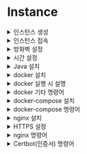 # Instance

<details>
    <summary>인스턴스 생성</summary>

1. [리소스 실행] VM 인스턴스 생성 클릭
![Alt text](image/1.png)

<br/>

2. [이미지 및 구성] 이미지 변경 클릭
![Alt text](image/2.png)

<br/>

3. [이미지 선택] 서버 운영체제 고른 후 이미지 선택
![Alt text](image/3.png)

<br/>

4. [SSH키 추가] 서버에 접속할때 사용하기 위한 키 다운로드 (다시 발급받을 수 없으므로 파일을 관리해야함.)
![Alt text](image/4.png)

<br/>

5. [생성] 인스턴스 생성
![Alt text](image/5.png)

<br/>

6. [인스턴스] 기다리면 초록색으로 변경되고 구성이 완료됨.
![Alt text](image/6.png)

</details>

<details>
    <summary>인스턴스 접속</summary>

1. [모바엑스텀 설치](https://mobaxterm.mobatek.net/)
2. [세션] 새로운 세션 만들기 위해 세션 클릭
![Alt text](image2/1.png)

<br/>

3. [SSH] Remote host : 인스턴스 공용 IPv4 주소를 넣어주고, 인스턴스 생성하며 발급 받은 키 파일을 등록.
![Alt text](image2/2.png)

<br/>

4. [접속] 기본 로그인은 ubuntu. 
![Alt text](image2/3.png)

</details>

<details>
    <summary>방화벽 설정</summary>

1. 먼저 ubuntu에서 업데이트를 해줌.
    ```ubuntu
    sudo apt update
    ```

<br/>

2. ubuntu에서 특정 포트 방화벽 해제
    ```ubuntu
    ## firewall을 이용한 포트 열기
    # firewall 설치
    sudo apt install firewalld

    # 특정 포트 열기 규칙 추가
    sudo firewall-cmd --permanent --zone=public --add-port=80/tcp

    # 규칙 초기화
    sudo firewall-cmd --reload


    ## iptables를 이용한 포트 열기
    # 특정 포트 규칙 추가
    sudo iptables -I INPUT -p tcp -m tcp --dport 8080 -j ACCEPT

    # 특정 포트 규칙 삭제
    sudo iptables -D INPUT -p tcp -m tcp --dport 8080 -j ACCEPT

    # 특정 IP로만 특정 포트 규칙 추가
    sudo iptables -I INPUT -p tcp -s 123.123.123.123 --dport 8009 -j ACCEPT

    # 위의 규칙 삭제
    iptables -D INPUT -p tcp -s 123.123.123.123 --dport 8009 -j ACCEPT

    # 변경 사항 저장
    sudo netfilter-persistent save

    # 규칙 초기화
    sudo iptables -F // iptables

    ```

<br/>

3. 서브넷 방화벽 해제를 위해 서브넷 접속
![Alt text](image3/1.png)

<br/>

4. 보안 목록 선택
![Alt text](image3/2.png)

<br/>

4. 신규 규칙 추가
![Alt text](image3/3.png)

<br/>

5. 서버간 라우팅 허용 규칙 추가
![Alt text](image3/4.png)

</details>

<details>
    <summary>시간 설정</summary>

```ubuntu
sudo timedatectl set-timezone Asia/Seoul
```
</details>

<details>
    <summary>Java 설치</summary>

```ubuntu
# 운영체제에 기본으로 있는 jdk 설치, 또는 원하는 버전 설치 #
sudo apt install default-jdk
sudo apt-get install openjdk-11-jdk

# 설치 확인 #
java -version
javac -version

# 환경 변수 설정 #
sudo vim /etc/profile

# 맨 아래에 추가
...
export JAVA_HOME=/usr/lib/jvm/java-11-openjdk-amd64      // 본인의 자바 설치 경로
export PATH=$JAVA_HOME/bin:$PATH
export CLASSPATH=$CLASSPATH:$JAVA_HOME/jre/lib/ext:$JAVA_HOME/lib/tools.jar
...

#확인
source /etc/profile
echo $JAVA_HOME
```

</details>

<details>
    <summary>docker 설치</summary>

```ubuntu
# docker 설치
sudo apt-get install docker.io -y

# docker 실행
sudo service docker start

# 파일의 권한을 666으로 변경하여 그룹 내 다른 사용자도 접근 가능하게 변경
sudo chmod 666 /var/run/docker.sock

# ubuntu 유저를 docker 그룹에 추가 후 재시작
sudo usermod -aG docker $USER
sudo service docker restart

# 버전 확인 
docker --version

# 현재 실행중인 도커 확인
docker ps

# 기존 docker 지우고 다시 설치
sudo apt-get remove docker docker-engine docker.io -y
```
</details>

<details>
    <summary>docker 실행 시 설명</summary>

```ubuntu
docker run --name jenkins-docker -d -p 8000:8080 -p 8888:50000 -v /home/jenkins:/var/jenkins_home -u root jenkins/jenkins:lts
```

- `d` : detached mode, 백그라운드에서 컨테이너가 실행되게 한다.

- `p`: 서버의 9090포트와 컨테이너 내부 8080포트를 연결한다.

- `v`: 서버의 `/home/jenkins`경로와 컨테이너 내부 `/var/jenkins_home`경로를 마운트한다.  이것을 하는 이유는, Jenkins 설치 시 ssh 키값 생성, 저장소 참조 등을 용이하게 하기 위함입니다.

- `-name`: 실행될 컨테이너의 이름을 jenkins-docker으로 설정한다.

- `u`: 실행할 사용자를 root으로 설정한다.

- 포트는 ec2 인스턴스의 8000, 8888번 포트를 도커 컨테이너의 8080, 50000번 포트에 대응시킨다.



</details>

<details>
    <summary>docker 기타 명령어</summary>

1. [주요 명령어](https://captcha.tistory.com/49)
2. [도커 삭제 명령어](https://www.lainyzine.com/ko/article/docker-rm-removing-docker-containers/)

</details>

<details>
    <summary>docker-compose 설치</summary>

```ubuntu
#설치
sudo curl -L https://github.com/docker/compose/releases/download/1.26.2/docker-compose-$(uname -s)-$(uname -m) -o /usr/local/bin/docker-compose

#권환
sudo chmod +x /usr/local/bin/docker-compose

#버전확인
docker-compose --version
```

</details>

<details>
    <summary>docker-compose 명령어</summary>

1. [주요 명령어](https://kimjingo.tistory.com/108)
2. [간단 문법](https://darrengwon.tistory.com/793)

</details>


<details>
    <summary>nginx 설치</summary>

```ubuntu
# 설치
sudo apt install nginx

# 실행
sudo systemctl start nginx

# 상태 보기
sudo systemctl status nginx

# 연결 상태를 보기 위한 툴 설치
sudo apt install net-tools
netstat - lntp

# 제거
sudo apt remove nginx
sudo apt purge nginx

# docker로 설치하기
docker pull nginx

# docker로 실행하기
docker run --name 원하는이름 -v docker와 공유하려는 폴더 경로:docker 안에서 공유하려는 폴더 경로
```
</details>

<details>
    <summary>HTTPS 설정</summary>

```ubuntu

# https 설정을 위한 툴 설치
sudo apt-get install letsencrypt -y

# nginx 중단
sudo service nginx stop

# certbot 발급을 위한 80, 433 방화벽 열기
# certbot 이메일 입력, 인증서 발급 동의, 이메일 수신은 미동의
sudo certbot certonly --standalone -d 도메인(example.com)

# https 파일 설정
sudo vim /etc/nginx/sites-available/default

...
# 80포트 접근 시 443 포트로 리다이렉트
server {
    if ($host = beanzido.com) {
        return 301 https://$host$request_uri;
    } # managed by Certbot

    listen 80 ;
    listen [::]:80 ;
    server_name beanzido.com;
    return 404; # managed by Certbot
}

# domain을 두개 연결해서 사용하고 싶다면 똑같은걸 만들기만 하면 된다.
server {
    if ($host = k7a206.p.ssafy.io) {
        return 301 https://$host$request_uri;
    } # managed by Certbot

    listen 80 ;
    listen [::]:80 ;
    server_name k7a206.p.ssafy.io;
    return 404; # managed by Certbot
}

server {
  index index.html index.htm index.nginx-debian.html;
  server_name beanzido.com; # managed by Certbot
  root /home/ubuntu/compose/jenkins/workspace/release/frontend/build/;
  location / {
    root /home/ubuntu/compose/jenkins/workspace/release/frontend/build/;
    try_files $uri $uri/ @router;
 	}
  location /chat-server{
    proxy_pass http://13.125.39.100:8091;
    proxy_http_version 1.1;
    proxy_set_header Upgrade $http_upgrade;
    proxy_set_header Connection "Upgrade";
    proxy_set_header Host $host;
    proxy_set_header X-Forwarded-For $remote_addr;
    proxy_set_header X-Forwarded-Proto $scheme;		
 	}
  location /keyword-server{
    proxy_pass http://13.125.39.100:8092;
  }
 	location @router{
       	    rewrite ^(.+)$ /index.html last;
 	}
    
 	ssl_certificate /etc/letsencrypt/live/beanzido.com/fullchain.pem; # managed by Certbot
 	ssl_certificate_key /etc/letsencrypt/live/beanzido.com/privkey.pem; # managed by Certbot
  listen 443 ssl; # managed by Certbot
    
}

server {
  index index.html index.htm index.nginx-debian.html;
  server_name k7a206.p.ssafy.io; # managed by Certbot
  root /home/ubuntu/compose/jenkins/workspace/front/frontend/build/;
  location / {
    root /home/ubuntu/compose/jenkins/workspace/front/frontend/build/;
    try_files $uri $uri/ @router;
 	}
  location /chat-server{
    proxy_pass http://13.125.39.100:8061;
    proxy_http_version 1.1;
    proxy_set_header Upgrade $http_upgrade;
    proxy_set_header Connection "Upgrade";
    proxy_set_header Host $host;
    proxy_set_header X-Forwarded-For $remote_addr;
    proxy_set_header X-Forwarded-Proto $scheme;		
 	}
  location /keyword-server{
    proxy_pass http://13.125.39.100:8062;
  }
 	location @router{
       	    rewrite ^(.+)$ /index.html last;
 	}
    
 	ssl_certificate /etc/letsencrypt/live/k7a206.p.ssafy.io/fullchain.pem; # managed by Certbot
 	ssl_certificate_key /etc/letsencrypt/live/k7a206.p.ssafy.io/privkey.pem; # managed by Certbot
  listen 443 ssl; # managed by Certbot
    
    
}
...



# nginx 제대로 실행 되는지 테스트 확인  
sudo nginx -t

# nginx 재시작
sudo service nginx restart

```

</details>

<details>
    <summary>nginx 명령어</summary>

```ubuntu
# nginx 실행
service nginx start
sudo service nginx start
sudo systemctl start nginx

# nginx 재실행
service nginx restart
sudo service nginx restart
sudo systemctl restart nginx

# nginx 중단
service nginx stop
sudo service nginx stop
sudo systemctl stop nginx

# nginx 상태 보기
service nginx status
sudo service nginx status
ps -ef | grep nginx

```

</details>

<details>
    <summary>Certbot(인증서) 명령어</summary>

```ubuntu
# 인증서 해지 명령어
sudo certbot revoke --cert-name www.domain.com

# 인증서 삭제 명령어
sudo certbot delete --cert-name www.domain.com

# 인증서 발급 명령어 (서버 소유주 인증 방식)
sudo certbot --nginx -d www.domain.com

# 인증서 발급 명령어 (nginx 웹서버 인증 방식)
sudo certbot certonly --standalone -d www.domain.com

# 인증서 발급 명령어 (도메인 소유주 방식)
sudo certbot certonly --manual --preferred-challenges dns-01 --server https://acme-v02.api.letsencrypt.org/directory -d "*.domain.com"

# 인증서 갱신 명령어
sudo certbot renew

# nginx로 받은 인증서 갱신 명령어
sudo nginx -s stop
sudo certbot renew
sudo nginx

# 만료 이메일 업데이트 (1년마다 갱싱해야함)
certbot update_account --email yourname+1@example.com
```

</details>

